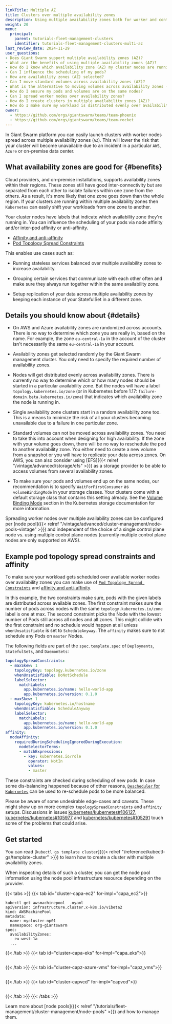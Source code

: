 ```yaml
---
linkTitle: Multiple AZ
title: Clusters over multiple availability zones
description: Using multiple availability zones both for worker and control plane nodes increases the resilience of the cluster. Here you will see some details regarding support on different cloud providers and releases, plus how to configure workloads to leverage multiple availability zones.
weight: 20
menu:
  principal:
    parent: tutorials-fleet-management-clusters
    identifier: tutorials-fleet-management-clusters-multi-az
last_review_date: 2024-11-29
user_questions:
- Does Giant Swarm support multiple availability zones (AZ)?
- What are the benefits of using multiple availability zones (AZ)?
- How do I know which availability zone (AZ) my cluster nodes are running in?
- Can I influence the scheduling of my pods?
- How are availability zones (AZ) selected?
- Can I move standard volumes across availability zones (AZ)?
- What is the alternative to moving volumes across availability zones (AZ)?
- How do I ensure my pods and volumes are on the same nodes?
- Can I spread worker nodes over availability zones?
- How do I create clusters in multiple availability zones (AZ)?
- How do I make sure my workload is distributed evenly over availability zones (AZ)?
owner:
  - https://github.com/orgs/giantswarm/teams/team-phoenix
  - https://github.com/orgs/giantswarm/teams/team-rocket
---
```


In Giant Swarm platform you can easily launch clusters with worker nodes spread across multiple availability zones (`AZ`). This will lower the risk that your cluster will become unavailable due to an incident in a particular `AWS`, `Azure` or on-premise data center.

## What availability zones are good for {#benefits}

Cloud providers, and on-premise installations, supports availability zones within their regions. These zones still have good inter-connectivity but are separated from each other to isolate failures within one zone from the others. As a result, it's more likely that one zone goes down than the whole region. If your clusters are running within multiple availability zones then `Kubernetes` can easily shift your workloads from one zone to another.

Your cluster nodes have labels that indicate which availability zone they're running in. You can influence the scheduling of your pods via node affinity and/or inter-pod affinity or anti-affinity.

- [Affinity and anti-affinity](https://kubernetes.io/docs/concepts/scheduling-eviction/assign-pod-node/#affinity-and-anti-affinity)
- [Pod Topology Spread Constraints](https://kubernetes.io/docs/concepts/workloads/pods/pod-topology-spread-constraints/)

This enables use cases such as:

- Running stateless services balanced over multiple availability zones to increase availability.

- Grouping certain services that communicate with each other often and make sure they always run together within the same availability zone.

- Setup replication of your data across multiple availability zones by keeping each instance of your StatefulSet in a different zone.

## Details you should know about {#details}

- On AWS and Azure availability zones are randomized across accounts. There is no way to determine which zone you are really in, based on the name. For example, the zone `eu-central-1a` in the account of the cluster isn't necessarily the same `eu-central-1a` in your account.

- Availability zones get selected randomly by the Giant Swarm management cluster. You only need to specify the required number of availability zones.

- Nodes will get distributed evenly across availability zones. There is currently no way to determine which or how many nodes should be started in a particular availability zone. But the nodes will have a label `topology.kubernetes.io/zone` (or in Kubernetes before 1.17: `failure-domain.beta.kubernetes.io/zone`) that indicates which availability zone the node is running in.

- Single availability zone clusters start in a random availability zone too. This is a means to minimize the risk of all your clusters becoming unavailable due to a failure in one particular zone.

- Standard volumes can not be moved across availability zones. You need to take this into account when designing for high availability. If the zone with your volume goes down, there will be no way to reschedule the pod to another availability zone. You either need to create a new volume from a snapshot or you will have to replicate your data across zones. On AWS, you can also consider using [EFS]({{< relref "/vintage/advanced/storage/efs" >}}) as a storage provider to be able to access volumes from several availability zones.

- To make sure your pods and volumes end up on the same nodes, our recommendation is to specify `WaitForFirstConsumer` as `volumeBindingMode` in your storage classes. Your clusters come with a default storage class that contains this setting already. See the [Volume Binding Mode](https://kubernetes.io/docs/concepts/storage/storage-classes/#volume-binding-mode) section in the Kubernetes storage documentation for more information.

Spreading worker nodes over multiple availability zones can be configured per [node pool]({{< relref "/vintage/advanced/cluster-management/node-pools-vintage" >}}) and independent of the choice of a single control plane node vs. using multiple control plane nodes (currently multiple control plane nodes are only supported on AWS).

## Example pod topology spread constraints and affinity

To make sure your workload gets scheduled over available worker nodes over availability zones you can make use of [`Pod Topology Spread Constraints`](https://kubernetes.io/docs/concepts/workloads/pods/pod-topology-spread-constraints/) and [affinity and anti-affinity](https://kubernetes.io/docs/concepts/scheduling-eviction/assign-pod-node/#affinity-and-anti-affinity).

In this example, the two constraints make sure, pods with the given labels are distributed across available zones. The first constraint makes sure the number of pods across nodes with the same `topology.kubernetes.io/zone` label is one at max. The second constraint picks the Node with the lowest number of Pods still across all nodes and all zones. This might collide with the first constraint and no schedule would happen at all unless `whenUnsatisfiable` is set to `ScheduleAnyway`. The `affinity` makes sure to not schedule any Pods on `master` Nodes.

The following fields are part of the `spec.template.spec` of `Deployments`, `StatefulSets`, and `DaemonSets`:

```yaml
topologySpreadConstraints:
  - maxSkew: 1
    topologyKey: topology.kubernetes.io/zone
    whenUnsatisfiable: DoNotSchedule
    labelSelector:
      matchLabels:
        app.kubernetes.io/name: hello-world-app
        app.kubernetes.io/version: 0.1.0
  - maxSkew: 1
    topologyKey: kubernetes.io/hostname
    whenUnsatisfiable: ScheduleAnyway
    labelSelector:
      matchLabels:
        app.kubernetes.io/name: hello-world-app
        app.kubernetes.io/version: 0.1.0
affinity:
  nodeAffinity:
    requiredDuringSchedulingIgnoredDuringExecution:
      nodeSelectorTerms:
      - matchExpressions:
        - key: kubernetes.io/role
          operator: NotIn
          values:
          - master
```

These constraints are checked during scheduling of new pods. In case some dis-balancing happened because of other reasons, [`Descheduler` for `Kubernetes`](https://github.com/kubernetes-sigs/descheduler) can be used to re-schedule pods to be more balanced.

Please be aware of some undesirable edge-cases and caveats. These might show up on more complex `topologySpreadConstraints` and `affinity` setups. Discussions in issues [kubernetes/kubernetes#106127](https://github.com/kubernetes/kubernetes/issues/106127), [kubernetes/kubernetes#105977](https://github.com/kubernetes/kubernetes/issues/105977) and [kubernetes/kubernetes#105291](https://github.com/kubernetes/kubernetes/issues/105291) touch some of the problems that could arise.

## Get started

You can read [`kubectl gs template cluster`]({{< relref "/reference/kubectl-gs/template-cluster" >}}) to learn how to create a cluster with multiple availability zones.

When inspecting details of such a cluster, you can get the node pool information using the node pool infrastructure resource depending on the provider.

{{< tabs >}}
{{< tab id="cluster-capa-ec2" for-impl="capa_ec2">}}

```text
kubectl get awsmachinepool  -oyaml
apiVersion: infrastructure.cluster.x-k8s.io/v1beta2
kind: AWSMachinePool
metadata:
  name: mycluster-np01
  namespace: org-giantswarm
spec:
  availabilityZones:
  - eu-west-1a
  ...
```

{{< /tab >}}
{{< tab id="cluster-capa-eks" for-impl="capa_eks">}}

```text
```

{{< /tab >}}
{{< tab id="cluster-capz-azure-vms" for-impl="capz_vms">}}

```text
```

{{< /tab >}}
{{< tab id="cluster-capvcd" for-impl="capvcd">}}

```text
```

{{< /tab >}}
{{< /tabs >}}

Learn more about [node pools]({{< relref "/tutorials/fleet-management/cluster-management/node-pools" >}}) and how to manage them.
